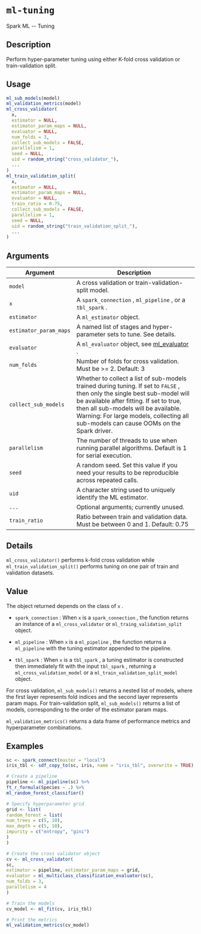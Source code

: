 # `ml-tuning`

Spark ML -- Tuning


## Description

Perform hyper-parameter tuning using either K-fold cross validation or train-validation split.


## Usage

```r
ml_sub_models(model)
ml_validation_metrics(model)
ml_cross_validator(
  x,
  estimator = NULL,
  estimator_param_maps = NULL,
  evaluator = NULL,
  num_folds = 3,
  collect_sub_models = FALSE,
  parallelism = 1,
  seed = NULL,
  uid = random_string("cross_validator_"),
  ...
)
ml_train_validation_split(
  x,
  estimator = NULL,
  estimator_param_maps = NULL,
  evaluator = NULL,
  train_ratio = 0.75,
  collect_sub_models = FALSE,
  parallelism = 1,
  seed = NULL,
  uid = random_string("train_validation_split_"),
  ...
)
```


## Arguments

Argument      |Description
------------- |----------------
`model`     |     A cross validation or train-validation-split model.
`x`     |     A `spark_connection` , `ml_pipeline` , or a `tbl_spark` .
`estimator`     |     A `ml_estimator` object.
`estimator_param_maps`     |     A named list of stages and hyper-parameter sets to tune. See details.
`evaluator`     |     A `ml_evaluator` object, see [ml_evaluator](#mlevaluator) .
`num_folds`     |     Number of folds for cross validation. Must be >= 2. Default: 3
`collect_sub_models`     |     Whether to collect a list of sub-models trained during tuning. If set to `FALSE` , then only the single best sub-model will be available after fitting. If set to true, then all sub-models will be available. Warning: For large models, collecting all sub-models can cause OOMs on the Spark driver.
`parallelism`     |     The number of threads to use when running parallel algorithms. Default is 1 for serial execution.
`seed`     |     A random seed. Set this value if you need your results to be reproducible across repeated calls.
`uid`     |     A character string used to uniquely identify the ML estimator.
`...`     |     Optional arguments; currently unused.
`train_ratio`     |     Ratio between train and validation data. Must be between 0 and 1. Default: 0.75


## Details

`ml_cross_validator()` performs k-fold cross validation while `ml_train_validation_split()` performs tuning on one pair of train and validation datasets.


## Value

The object returned depends on the class of `x` .
 
   

*   `spark_connection` : When `x` is a `spark_connection` , the function returns an instance of a `ml_cross_validator` or `ml_traing_validation_split` object.   

*   `ml_pipeline` : When `x` is a `ml_pipeline` , the function returns a `ml_pipeline` with the tuning estimator appended to the pipeline.   

*   `tbl_spark` : When `x` is a `tbl_spark` , a tuning estimator is constructed then immediately fit with the input `tbl_spark` , returning a `ml_cross_validation_model` or a  `ml_train_validation_split_model` object. 
 
 For cross validation, `ml_sub_models()` returns a nested
 list of models, where the first layer represents fold indices and the
 second layer represents param maps. For train-validation split,
  `ml_sub_models()` returns a list of models, corresponding to the
 order of the estimator param maps.
 
 `ml_validation_metrics()` returns a data frame of performance
 metrics and hyperparameter combinations.


## Examples

```r
sc <- spark_connect(master = "local")
iris_tbl <- sdf_copy_to(sc, iris, name = "iris_tbl", overwrite = TRUE)

# Create a pipeline
pipeline <- ml_pipeline(sc) %>%
ft_r_formula(Species ~ .) %>%
ml_random_forest_classifier()

# Specify hyperparameter grid
grid <- list(
random_forest = list(
num_trees = c(5, 10),
max_depth = c(5, 10),
impurity = c("entropy", "gini")
)
)

# Create the cross validator object
cv <- ml_cross_validator(
sc,
estimator = pipeline, estimator_param_maps = grid,
evaluator = ml_multiclass_classification_evaluator(sc),
num_folds = 3,
parallelism = 4
)

# Train the models
cv_model <- ml_fit(cv, iris_tbl)

# Print the metrics
ml_validation_metrics(cv_model)
```


